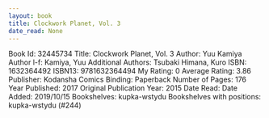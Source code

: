 ```yaml
---
layout: book
title: Clockwork Planet, Vol. 3
date_read: None
---
```


Book Id: 32445734
Title: Clockwork Planet, Vol. 3
Author: Yuu Kamiya
Author l-f: Kamiya, Yuu
Additional Authors: Tsubaki Himana, Kuro
ISBN: 1632364492
ISBN13: 9781632364494
My Rating: 0
Average Rating: 3.86
Publisher: Kodansha Comics
Binding: Paperback
Number of Pages: 176
Year Published: 2017
Original Publication Year: 2015
Date Read: 
Date Added: 2019/10/15
Bookshelves: kupka-wstydu
Bookshelves with positions: kupka-wstydu (#244)

